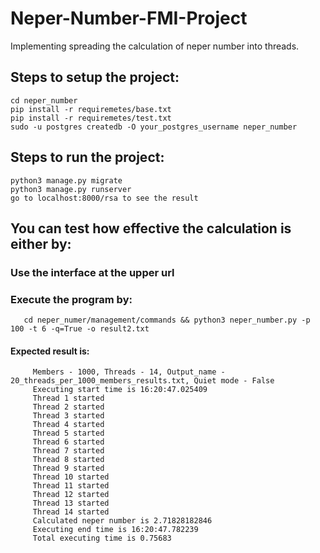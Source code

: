 # Neper-Number-FMI-Project
Implementing spreading the calculation of neper number into threads.

## Steps to setup the project:
 ```
 cd neper_number
 pip install -r requiremetes/base.txt
 pip install -r requiremetes/test.txt
 sudo -u postgres createdb -O your_postgres_username neper_number
 ```
## Steps to run the project:
 ```
 python3 manage.py migrate
 python3 manage.py runserver
 go to localhost:8000/rsa to see the result
 ```
 
 ## You can test how effective the calculation is either by:

  ### Use the interface at the upper url
  ### Execute the program by:
```
   cd neper_numer/management/commands && python3 neper_number.py -p 100 -t 6 -q=True -o result2.txt
```
#### Expected result is:
```
     Members - 1000, Threads - 14, Output_name - 20_threads_per_1000_members_results.txt, Quiet mode - False
     Executing start time is 16:20:47.025409
     Thread 1 started
     Thread 2 started
     Thread 3 started
     Thread 4 started
     Thread 5 started
     Thread 6 started
     Thread 7 started
     Thread 8 started
     Thread 9 started
     Thread 10 started
     Thread 11 started
     Thread 12 started
     Thread 13 started
     Thread 14 started
     Calculated neper number is 2.71828182846
     Executing end time is 16:20:47.782239
     Total executing time is 0.75683
```
